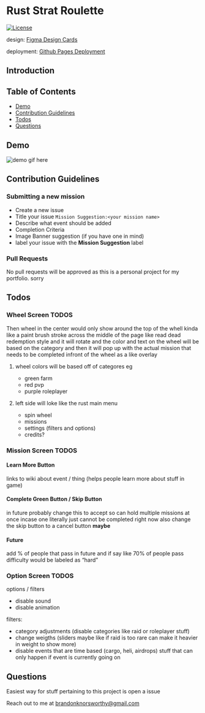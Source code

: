 # Rust Strat Roulette

[![License](https://img.shields.io/badge/License-MIT-blue.svg)](https://opensource.org/licenses/MIT)

design: [Figma Design Cards](https://www.figma.com/file/l73SeO5BDi8eN1KM0nBGjJ/rust-strat-roulette?node-id=0%3A1)

deployment: [Github Pages Deployment](https://brandonnorsworthy.github.io/rust-strat-roulette/)

## Introduction

## Table of Contents

 - [Demo](#demo)
 - [Contribution Guidelines](#contribution-guidelines)
 - [Todos](#todos)
 - [Questions](#questions)

## Demo

![demo gif here]()

## Contribution Guidelines

### Submitting a new mission

+ Create a new issue
+ Title your issue
```Mission Suggestion:<your mission name>```
+ Describe what event should be added
+ Completion Criteria
+ Image Banner suggestion (if you have one in mind)
+ label your issue with the **Mission Suggestion** label

### Pull Requests

No pull requests will be approved as this is a personal project for my portfolio. sorry

## Todos

### Wheel Screen TODOS

Then wheel in the center would only show around the top of the whell kinda like a paint brush stroke across the middle of the page like read dead redemption style and it will rotate and the color and text  on the wheel will be based on the category and then it will pop up with the actual mission that needs to be completed infront of the wheel as a like overlay

1. wheel colors will be based off of categores eg
    + green farm
    + red pvp
    + purple roleplayer

2. left side will loke like the rust main menu
    + spin wheel
    + missions
    + settings (filters and options)
    + credits?

### Mission Screen TODOS

#### Learn More Button

links to wiki about event / thing (helps people learn more about stuff in game)
#### Complete Green Button / Skip Button

in future probably change this to accept so can hold multiple missions at once incase one literally just cannot be completed right now
also change the skip button to a cancel button **maybe**

#### Future

add % of people that pass in future and if say like 70% of people pass difficulty would be labeled as “hard”

### Option Screen TODOS
options / filters  
+ disable sound
+ disable animation
  
filters:  
+ category adjustments (disable categories like raid or roleplayer stuff)
+ change weigths (sliders maybe like if raid is too rare can make it heavier in weight to show more)
+ disable events that are time based (cargo, heli, airdrops) stuff that can only happen if event is currently going on

## Questions

  Easiest way for stuff pertaining to this project is open a issue  
  
  Reach out to me at [brandonknorsworthy@gmail.com](mailto:brandonknorsworthy@gmail.com)
  